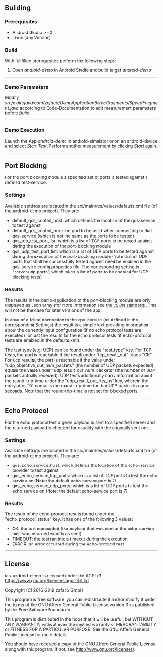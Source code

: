 ## Building ##

### Prerequisites ###
* Android Studio >= 3
* Linux (any Version)

### Build ###
With fullfilled prerequisites perform the following steps:

1. Open *android-demo* in Android Studio and build target *android-demo*

---------------

### Demo Parameters ###

Modify *src/main/java/com/zafaco/DemoApplicationBerec/fragments/SpeedFragment.java* according to Code-Documentation to edit measurement parameters before *Build*

---------------

### Demo Execution ###
Launch the App *android-demo* in android-simulator or on an android-device and select *Start Test*. Perform another measurement by clicking *Start* again.

---------------

## Port Blocking ##

For the port blocking module a specified set of ports is tested against a defined test-service.

### Settings ###

Available settings are located in the src/main/res/values/defaults.xml file (of the android-demo project).
They are:

* default\_qos\_control\_host: which defines the location of the qos-service to test against
* default\_qos\_control\_port: the port to be used when connecting to that qos-service (which is not the same as the ports to be tested)
* qos\_tcp\_test\_port\_list: which is a list of TCP ports to be tested against during the execution of the port-blocking module
* qos\_udp\_test\_port\_list: which is a list of UDP ports to be tested against during the execution of the port-blocking module
(Note that all UDP ports that shall be successfully tested against need be enabled in the qos-service config.properties file. 
The corresponding setting is "server.udp.ports", which takes a list of ports to be enabled for UDP blocking tests)

### Results ###

The results in the demo-application of the port-blocking module are only displayed as Json array 
(for more information see [the JSON standard](http://www.ecma-international.org/publications/files/ECMA-ST/ECMA-404.pdf)). 
This will not be the case for later versions of the app.

In case of a failed connection to the qos-service (as defined in the corresponding Settings) the result
is a simple text providing information about the currently input configuration (if no echo protocol tests are executed), or 
just the results for the echo protocol tests (if echo-protocol tests are enabled in the defaults.xml).

The test type (e.g: UDP) can be found under the "test\_type" key.
For TCP tests, the port is reachable if the result under "tcp\_result\_out" reads "OK".
For udp results, the port is reachable if the value under "udp\_objective\_out\_num\_packets" (the number of UDP packets expected)
 equals the value under "udp\_result\_out\_num\_packets" (the number of UDP packets actually received).
 UDP tests additionally carry information about the round-trip-time under the "udp\_result\_out\_rtts\_ns" key, 
 wherein the entry after "0" contains the round-trip-time for that UDP packet in nano-seconds. 
 Note that the round-trip-time is not set for blocked ports.

---------------

## Echo Protocol ##

For the echo protocol test a given payload is sent to a specified server and the returned payload is checked for equality with the originally sent one.

### Settings

Available settings are located in the src/main/res/values/defaults.xml file (of the android-demo project).
They are:

* qos\_echo\_service\_host: which defines the location of the echo-service provider to test against
* qos\_echo\_service\_tcp\_ports: which is a list of TCP ports to test the echo service on (Note: the default echo-service port is 7)
* qos\_echo\_service\_udp\_ports: which is a list of UDP ports to test the echo service on (Note: the default echo-service port is 7)

### Results ###

The result of the echo-protocol test is found under the "echo\_protocol\_status" key. It has one of the following 3 values:

* OK: the test succeeded (the payload that was sent to the echo-service host was returned exactly as sent)
* TIMEOUT: the test ran into a timeout during the execution
* ERROR: an error occurred during the echo-protocol test

---------------

## License ##

ias-android-demo is released under the AGPLv3 <https://www.gnu.org/licenses/agpl-3.0.txt>

Copyright (C) 2016-2019 zafaco GmbH

This program is free software: you can redistribute it and/or modify
it under the terms of the GNU Affero General Public License version 3 
as published by the Free Software Foundation.

This program is distributed in the hope that it will be useful,
but WITHOUT ANY WARRANTY; without even the implied warranty of
MERCHANTABILITY or FITNESS FOR A PARTICULAR PURPOSE.  See the
GNU Affero General Public License for more details.

You should have received a copy of the GNU Affero General Public License
along with this program.  If not, see <http://www.gnu.org/licenses/>.
